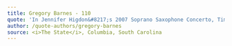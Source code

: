 ```yaml
---
title: Gregory Barnes - 110
quote: 'In Jennifer Higdon&#8217;s 2007 Soprano Saxophone Concerto, Tim McAllister was equally amazing. He produced a clearly focused sound in all registers &#8212; and some were very extreme...Higdon&#8217;s formal organization also is quite free, but her single-movement concept kept musical ideas fairly compact. McAllister&#8217;s artistry helped.'
author: /quote-authors/gregory-barnes
source: <i>The State</i>, Columbia, South Carolina
---
```

